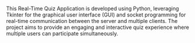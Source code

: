 This Real-Time Quiz Application is developed using Python, leveraging Tkinter for the graphical user interface (GUI) and socket programming for real-time communication between the server and multiple clients. The project aims to provide an engaging and interactive quiz experience where multiple users can participate simultaneously.

